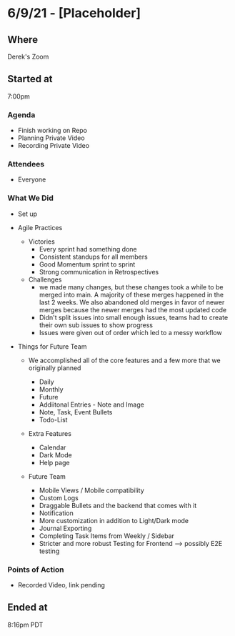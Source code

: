 # 6/9/21 - [Placeholder]

## Where
Derek's Zoom

## Started at
7:00pm

### Agenda
- Finish working on Repo
- Planning Private Video
- Recording Private Video

### Attendees
- Everyone

### What We Did
- Set up

- Agile Practices
  - Victories
    - Every sprint had something done
    - Consistent standups for all members
    - Good Momentum sprint to sprint
    - Strong communication in Retrospectives
  - Challenges
    - we made many changes, but these changes took a while to be merged into main. A majority of these merges happened in the last 2 weeks. We also abandoned old merges in favor of newer merges because the newer merges had the most updated code
    - Didn't split issues into small enough issues, teams had to create their own sub issues to show progress
    - Issues were given out of order which led to a messy workflow

- Things for Future Team
  - We accomplished all of the core features and a few more that we originally planned
    - Daily
    - Monthly
    - Future
    - Addiitonal Entries - Note and Image
    - Note, Task, Event Bullets
    - Todo-List
  - Extra Features
    - Calendar
    - Dark Mode
    - Help page

  - Future Team
    - Mobile Views / Mobile compatibility
    - Custom Logs
    - Draggable Bullets and the backend that comes with it
    - Notification
    - More customization in addition to Light/Dark mode
    - Journal Exporting
    - Completing Task Items from Weekly / Sidebar
    - Stricter and more robust Testing for Frontend --> possibly E2E testing

### Points of Action
- Recorded Video, link pending

## Ended at
8:16pm PDT